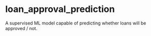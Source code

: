 # loan_approval_prediction
A supervised ML model capable of predicting whether loans will be approved / not. 
